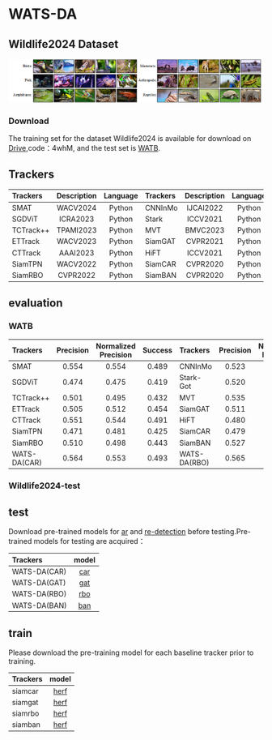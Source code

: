 # WATS-DA
## Wildlife2024 Dataset

![image](WATS-DA(CAR)\img\Wildlife2024.png)
### Download
The training set for the dataset Wildlife2024 is available for download on [Drive](https://pan.quark.cn/s/f9aec26b21a5),code：4whM, and the test set is [WATB](https://w-1995.github.io/EvaluationandResult.html).
## Trackers


| Trackers | Description | Language | Trackers | Description | Language |
| :---------- | :-----------: | :---------: | :---------- | :-----------: | :---------: |
| SMAT | WACV2024 | Python | CNNInMo| IJCAI2022 | Python |
| SGDViT| ICRA2023 | Python | Stark | ICCV2021 | Python |
| TCTrack++| TPAMI2023 | Python | MVT | BMVC2023 | Python |
| ETTrack | WACV2023 | Python | SiamGAT | CVPR2021 | Python |
| CTTrack | AAAI2023 | Python | HiFT| ICCV2021 | Python |
| SiamTPN | WACV2022 | Python | SiamCAR | CVPR2020 | Python |
| SiamRBO | CVPR2022 | Python | SiamBAN | CVPR2020 | Python |

## evaluation
### WATB

| Trackers | Precision | Normalized Precision | Success | Trackers | Precision | Normalized Precision | Success |
| :---------- | :-----------: | :-----------: | :-----------: | :---------- | :-----------: | :-----------: | :-----------: |
| SMAT | 0.554 | 0.554 | 0.489 | CNNInMo | 0.523 | 0.514 | 0.455 |
| SGDViT | 0.474 | 0.475 | 0.419 | Stark-Got | 0.520 | 0.515 | 0.467 |
| TCTrack++ | 0.501 | 0.495 | 0.432 | MVT | 0.535| 0.538 | 0.471 |
| ETTrack | 0.505 | 0.512 | 0.454 | SiamGAT | 0.511 | 0.515 | 0.442 |
| CTTrack | 0.551 | 0.544 | 0.491 | HiFT | 0.480 | 0.477 | 0.414 |
| SiamTPN | 0.471 | 0.481 | 0.425 | SiamCAR | 0.479 | 0.476 | 0.415 |
| SiamRBO | 0.510 | 0.498 | 0.443 | SiamBAN | 0.527 | 0.518 | 0.439 |
| WATS-DA(CAR) | 0.564 | 0.553 | 0.493 |WATS-DA(RBO) |	0.565 |	0.549 |	0.502 |

### Wildlife2024-test

## test

Download pre-trained models for [ar](https://drive.google.com/drive/folders/1_dPapMvHy1iewJ2MmyWXj3BB-aIlHNLA?usp=sharing) and [re-detection](https://drive.google.com/drive/folders/1yIeq0CCi-JFDECafOA9fPkZSa_v9ILPL?usp=sharing) before testing.Pre-trained models for testing are acquired：

| Trackers | model | 
| :---------- | :-----------: | 
| WATS-DA(CAR) | [car](https://drive.google.com/file/d/17ZX_PwSKtrQGjlVsRaw-VXacc4XIe4yd/view?usp=sharing) | 
| WATS-DA(GAT) | [gat](https://drive.google.com/file/d/1ug3VJCSOH0yf6Rc38A-GdPXWU-9FcQoL/view?usp=sharing) | 
| WATS-DA(RBO) | [rbo](https://drive.google.com/file/d/1i_eoOnHCUb6AF6K76PDd2UuygjUYQ0mp/view?usp=sharing) |
| WATS-DA(BAN) | [ban](https://drive.google.com/file/d/1XNugJ2i0Wqi_31wmXjy8H_5wfsrb5_lA/view?usp=sharing) |

## train

Please download the pre-training model for each baseline tracker prior to training.

| Trackers | model | 
| :---------- | :-----------: | 
| siamcar | [herf](https://drive.google.com/file/d/15GXHlNz1OzRnIT4mFyziEvquf3cUVppQ/view?usp=sharing) | 
| siamgat | [herf](https://drive.google.com/file/d/1a7P3BlCwFUFIdtcs-1MOXUF5gRuSzt3T/view?usp=sharing) | 
| siamrbo | [herf](https://drive.google.com/file/d/1OdBbVLmbRCef3uq9D40JfDy99uAWB3XW/view?usp=sharing) |
| siamban | [herf](https://drive.google.com/file/d/1ScO4INZDF2iwolsz-eAslI3h4wmhkbuv/view?usp=sharing) |
